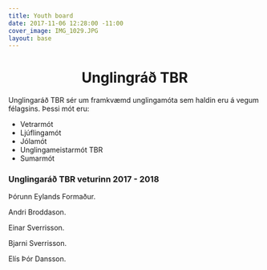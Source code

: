 ```yaml
---
title: Youth board
date: 2017-11-06 12:28:00 -11:00
cover_image: IMG_1029.JPG
layout: base
---
```


<head>
	<link href='http://fonts.googleapis.com/css?family=Lobster' rel='stylesheet' type='text/css'>
</head>
<body>
	<h1 class="board_text" align="center">Unglingráð TBR</h1>
	<section class="long_text">
		<p>Unglingaráð TBR sér um framkvæmd unglingamóta sem haldin eru á vegum félagsins. Þessi mót eru:</p>
		<ul>
			<li>Vetrarmót</li>
			<li>Ljúflingamót</li>
			<li>Jólamót</li>
			<li>Unglingameistarmót TBR</li>
			<li>Sumarmót</li>
		</ul>
		<h3 class="board_text" id="dividerLine"><Span>Unglingaráð TBR veturinn 2017 - 2018</Span></h3>
		<p><i class="fa fa-user"></i> Þórunn Eylands <i class="fa fa-arrow-right"></i> Formaður.</p>
		<p>Andri Broddason.</p>
		<p>Einar Sverrisson.</p>
		<p>Bjarni Sverrisson.</p>
		<p>Elís Þór Dansson.</p>
	</section>
</body>
